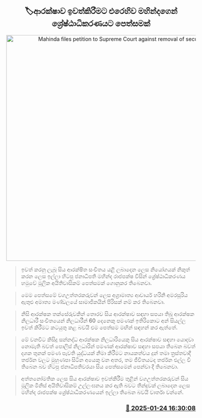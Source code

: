 <p align='center'><b><h2 align='center' title='Mahinda files petition to Supreme Court against removal of security'>🏷ආරක්ෂාව ඉවත්කිරීමට එරෙහිව මහින්දගෙන් ශ්‍රේෂ්ඨාධිකරණයට පෙත්සමක්</h2></b></p>
<p align='center'><img src='https://helakuru.sgp1.cdn.digitaloceanspaces.com/esana/images/lib/mahinda-rajapaksha-new=22.jpg' width='600' alt='Mahinda files petition to Supreme Court against removal of security'></p>

> ඉවත් කරනු ලැබූ සිය ආරක්ෂිත සංචිතය යළි ලබාදෙන ලෙස නියෝගයක් නිකුත් කරන ලෙස ඉල්ලා හිටපු ජනාධිපති මහින්ද රාජපක්ෂ විසින් ශ්‍රේෂ්ඨාධිකරණය හමුවේ මූලික අයිතිවාසිකම් පෙත්සමක් ගොනුකර තිබෙනවා.

> මෙම පෙත්සමේ වගඋත්තරකරුවන් ලෙස අග්‍රාමාත්‍ය ආචාර්ය හරිනි අමරසූරිය ඇතුළු අමාත්‍ය මණ්ඩලයේ සාමාජිකයින් පිරිසක් නම් කර තිබෙනවා.

> නිසි ආරක්ෂක තක්සේරුවකින් තොරව සිය ආරක්ෂාව සඳහා සපයා තිබූ ආරක්ෂක නිලධාරී සංචිතයෙන් නිලධාරීන් 60 දෙනෙකු පමණක් ඉතිරිකොට අන් සියල්ල ඉවත් කිරීමට කටයුතු කළ බවයි එම පෙත්සම මඟින් සඳහන් කර ඇත්තේ.

> මේ වනවිට කිසිදු සන්නද්ධ ආරක්ෂක නිලධාරියෙකු සිය ආරක්ෂාව සඳහා යොදවා නොමැති බවත් පොලිස් නිලධාරින් පමණක් ආරක්ෂාව සඳහා සපයා තිබෙන බවත් දශක තුනක් පමණ පැවති යුද්ධයක් නිමා කිරීමට නායකත්වය දුන් තමා ත්‍රස්තවාදී තර්ජන වලට මුහුණපා සිටින අයෙකු වන අතර, තම ජීවිතයටද තර්ජන එල්ල වී තිබෙන බව හිටපු ජනාධිපතිවරයා සිය පෙත්සමෙන් පෙන්වා දී තිබෙනවා.

> අත්තනෝමතික ලෙස සිය ආරක්ෂාව ඉවත්කිරීම තුළින් වගඋත්තරකරුවන් සිය මූලික මිනිස් අයිතිවාසිකම් උල්ලංඝනය කර ඇති බවට තීන්දුවක් ලබාදෙන ලෙස මහින්ද රාජපක්ෂ ශ්‍රේෂ්ඨාධිකරණයෙන් ඉල්ලා තිබෙන බවයි වාර්තා වන්නේ.



<h3 align='right'><a href='https://www.helakuru.lk/esana/p/106869/'>📅 2025-01-24 16:30:08</a></h3>
